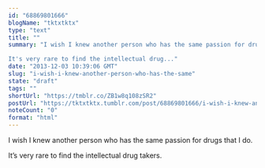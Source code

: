 ```yaml
---
id: "68869801666"
blogName: "tktxtktx"
type: "text"
title: ""
summary: "I wish I knew another person who has the same passion for drugs that I do.

It's very rare to find the intellectual drug..."
date: "2013-12-03 10:39:06 GMT"
slug: "i-wish-i-knew-another-person-who-has-the-same"
state: "draft"
tags: ""
shortUrl: "https://tmblr.co/ZB1w8q108zSR2"
postUrl: "https://tktxtktx.tumblr.com/post/68869801666/i-wish-i-knew-another-person-who-has-the-same"
noteCount: "0"
format: "html"
---
```


I wish I knew another person who has the same passion for drugs that I do.

It’s very rare to find the intellectual drug takers.